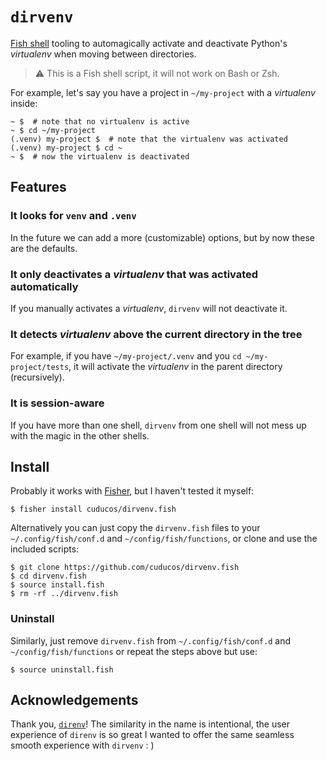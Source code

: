 # `dirvenv`

[Fish shell](https://fishshell.com/) tooling to automagically activate and deactivate Python's _virtualenv_ when moving between directories.

> :warning: This is a Fish shell script, it will not work on Bash or Zsh.

For example, let's say you have a project in `~/my-project` with a _virtualenv_ inside:

```console
~ $  # note that no virtualenv is active
~ $ cd ~/my-project
(.venv) my-project $  # note that the virtualenv was activated
(.venv) my-project $ cd ~
~ $  # now the virtualenv is deactivated
```

## Features

### It looks for `venv` and `.venv`

In the future we can add a more (customizable) options, but by now these are the defaults.

### It only deactivates a _virtualenv_ that was activated automatically

If you manually activates a _virtualenv_, `dirvenv` will not deactivate it.

### It detects _virtualenv_ above the current directory in the tree

For example, if you have `~/my-project/.venv` and you `cd ~/my-project/tests`, it will activate the _virtualenv_ in the parent directory (recursively).

### It is session-aware

If you have more than one shell, `dirvenv` from one shell will not mess up with the magic in the other shells.

## Install

Probably it works with [Fisher](https://github.com/jorgebucaran/fisher), but I haven't tested it myself:

```console
$ fisher install cuducos/dirvenv.fish
```

Alternatively you can just copy the `dirvenv.fish` files to your `~/.config/fish/conf.d` and `~/config/fish/functions`, or clone and use the included scripts:

```console
$ git clone https://github.com/cuducos/dirvenv.fish
$ cd dirvenv.fish
$ source install.fish
$ rm -rf ../dirvenv.fish
```

### Uninstall

Similarly, just remove `dirvenv.fish` from `~/.config/fish/conf.d` and `~/config/fish/functions` or repeat the steps above but use:

```console
$ source uninstall.fish
```

## Acknowledgements

Thank you, [`direnv`](https://github.com/direnv/direnv)! The similarity in the name is intentional, the user experience of `direnv` is so great I wanted to offer the same seamless smooth experience with `dirvenv` : )
